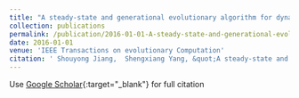```yaml
---
title: "A steady-state and generational evolutionary algorithm for dynamic multiobjective optimization"
collection: publications
permalink: /publication/2016-01-01-A-steady-state-and-generational-evolutionary-algorithm-for-dynamic-multiobjective-optimization
date: 2016-01-01
venue: 'IEEE Transactions on evolutionary Computation'
citation: ' Shouyong Jiang,  Shengxiang Yang, &quot;A steady-state and generational evolutionary algorithm for dynamic multiobjective optimization.&quot; IEEE Transactions on evolutionary Computation, 2016.'
---
```

Use [Google Scholar](https://scholar.google.com/scholar?q=A+steady+state+and+generational+evolutionary+algorithm+for+dynamic+multiobjective+optimization){:target="_blank"} for full citation